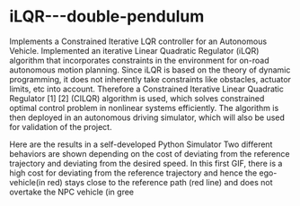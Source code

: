 # iLQR---double-pendulum



Implements a Constrained Iterative LQR controller for an Autonomous Vehicle.
Implemented an iterative Linear Quadratic Regulator (iLQR) algorithm that incorporates constraints in the environment for on-road autonomous motion planning. Since iLQR is based on the theory of dynamic programming, it does not inherently take constraints like obstacles, actuator limits, etc into account. Therefore a Constrained Iterative Linear Quadratic Regulator [1] [2] (CILQR) algorithm is used, which solves constrained optimal control problem in nonlinear systems efficiently. The algorithm is then deployed in an autonomous driving simulator, which will also be used for validation of the project.

Here are the results in a self-developed Python Simulator
Two different behaviors are shown depending on the cost of deviating from the reference trajectory and deviating from the desired speed.
In this first GIF, there is a high cost for deviating from the reference trajectory and hence the ego-vehicle(in red) stays close to the reference path (red line) and does not overtake the NPC vehicle (in gree
